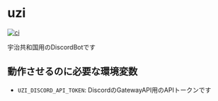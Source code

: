 # uzi
[![ci](https://github.com/himanoa/uzi/actions/workflows/ci.yaml/badge.svg)](https://github.com/himanoa/uzi/actions/workflows/ci.yaml)

宇治共和国用のDiscordBotです

## 動作させるのに必要な環境変数

- `UZI_DISCORD_API_TOKEN`: DiscordのGatewayAPI用のAPIトークンです
